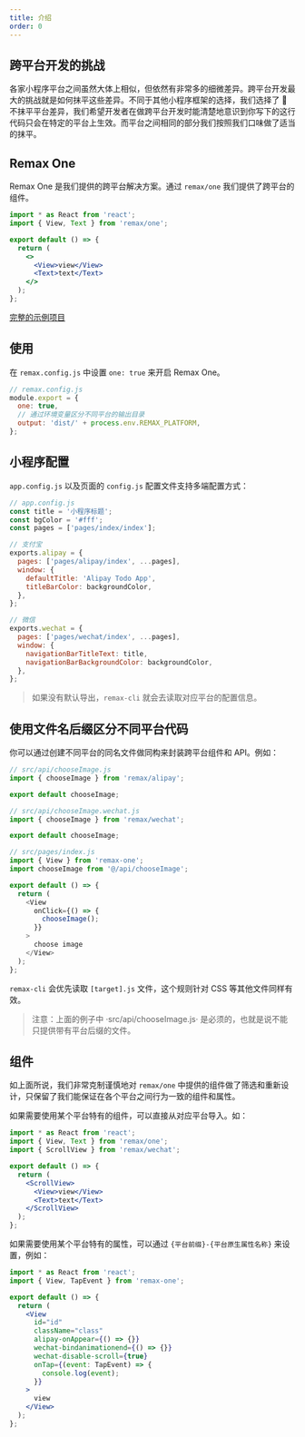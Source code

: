 ```yaml
---
title: 介绍
order: 0
---
```


## 跨平台开发的挑战

各家小程序平台之间虽然大体上相似，但依然有非常多的细微差异。跨平台开发最大的挑战就是如何抹平这些差异。不同于其他小程序框架的选择，我们选择了  不抹平平台差异，我们希望开发者在做跨平台开发时能清楚地意识到你写下的这行代码只会在特定的平台上生效。而平台之间相同的部分我们按照我们口味做了适当的抹平。

## Remax One

Remax One 是我们提供的跨平台解决方案。通过 `remax/one` 我们提供了跨平台的组件。

```jsx
import * as React from 'react';
import { View, Text } from 'remax/one';

export default () => {
  return (
    <>
      <View>view</View>
      <Text>text</Text>
    </>
  );
};
```

[完整的示例项目](https://github.com/remaxjs/examples/tree/master/one)

## 使用

在 `remax.config.js` 中设置 `one: true` 来开启 Remax One。

```javascript
// remax.config.js
module.export = {
  one: true,
  // 通过环境变量区分不同平台的输出目录
  output: 'dist/' + process.env.REMAX_PLATFORM,
};
```

## 小程序配置

`app.config.js` 以及页面的 `config.js` 配置文件支持多端配置方式：

```js
// app.config.js
const title = '小程序标题';
const bgColor = '#fff';
const pages = ['pages/index/index'];

// 支付宝
exports.alipay = {
  pages: ['pages/alipay/index', ...pages],
  window: {
    defaultTitle: 'Alipay Todo App',
    titleBarColor: backgroundColor,
  },
};

// 微信
exports.wechat = {
  pages: ['pages/wechat/index', ...pages],
  window: {
    navigationBarTitleText: title,
    navigationBarBackgroundColor: backgroundColor,
  },
};
```

> 如果没有默认导出，`remax-cli` 就会去读取对应平台的配置信息。

## 使用文件名后缀区分不同平台代码

你可以通过创建不同平台的同名文件做同构来封装跨平台组件和 API。例如：

```js
// src/api/chooseImage.js
import { chooseImage } from 'remax/alipay';

export default chooseImage;
```

```js
// src/api/chooseImage.wechat.js
import { chooseImage } from 'remax/wechat';

export default chooseImage;
```

```js
// src/pages/index.js
import { View } from 'remax-one';
import chooseImage from '@/api/chooseImage';

export default () => {
  return (
    <View
      onClick={() => {
        chooseImage();
      }}
    >
      choose image
    </View>
  );
};
```

`remax-cli` 会优先读取 `[target].js` 文件，这个规则针对 CSS 等其他文件同样有效。

> 注意：上面的例子中 ·src/api/chooseImage.js· 是必须的，也就是说不能只提供带有平台后缀的文件。

## 组件

如上面所说，我们非常克制谨慎地对 `remax/one` 中提供的组件做了筛选和重新设计，只保留了我们能保证在各个平台之间行为一致的组件和属性。

如果需要使用某个平台特有的组件，可以直接从对应平台导入。如：

```jsx
import * as React from 'react';
import { View, Text } from 'remax/one';
import { ScrollView } from 'remax/wechat';

export default () => {
  return (
    <ScrollView>
      <View>view</View>
      <Text>text</Text>
    </ScrollView>
  );
};
```

如果需要使用某个平台特有的属性，可以通过 `{平台前缀}-{平台原生属性名称}` 来设置，例如：

```jsx
import * as React from 'react';
import { View, TapEvent } from 'remax-one';

export default () => {
  return (
    <View
      id="id"
      className="class"
      alipay-onAppear={() => {}}
      wechat-bindanimationend={() => {}}
      wechat-disable-scroll={true}
      onTap={(event: TapEvent) => {
        console.log(event);
      }}
    >
      view
    </View>
  );
};
```
